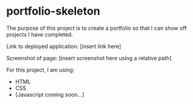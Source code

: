 # portfolio-skeleton

The purpose of this project is to create a portfolio so that I can show off projects I have completed.

Link to deployed application: [insert link here]

Screenshot of page: [insert screenshot here using a relative path]

For this project, I am using:
- HTML
- CSS
- [Javascript coming soon...]
